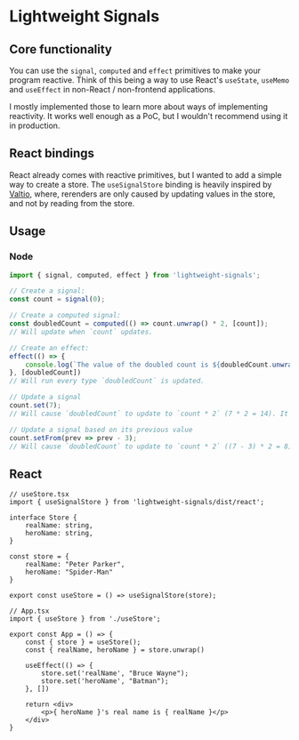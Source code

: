# Lightweight Signals

## Core functionality

You can use the `signal`, `computed` and `effect` primitives to make your program reactive. Think of this being a way to use React's `useState`, `useMemo` and `useEffect` in non-React / non-frontend applications.

I mostly implemented those to learn more about ways of implementing reactivity. It works well enough as a PoC, but I wouldn't recommend using it in production.

## React bindings

React already comes with reactive primitives, but I wanted to add a simple way to create a store. The `useSignalStore` binding is heavily inspired by [Valtio](https://github.com/pmndrs/valtio), where, rerenders are only caused by updating values in the store, and not by reading from the store.

## Usage

### Node
```ts
import { signal, computed, effect } from 'lightweight-signals';

// Create a signal:
const count = signal(0);

// Create a computed signal:
const doubledCount = computed(() => count.unwrap() * 2, [count]);
// Will update when `count` updates.

// Create an effect:
effect(() => {
    console.log(`The value of the doubled count is ${doubledCount.unwrap()}`);
}, [doubledCount])
// Will run every type `doubledCount` is updated.

// Update a signal
count.set(7); 
// Will cause `doubledCount` to update to `count * 2` (7 * 2 = 14). It will also trigger the effect.

// Update a signal based on its previous value
count.setFrom(prev => prev - 3);
// Will cause `doubledCount` to update to `count * 2` ((7 - 3) * 2 = 8). It will also trigger the effect.
```
## React

```tsx
// useStore.tsx
import { useSignalStore } from 'lightweight-signals/dist/react';

interface Store {
    realName: string,
    heroName: string,
}

const store = {
    realName: "Peter Parker",
    heroName: "Spider-Man"
}

export const useStore = () => useSignalStore(store);

// App.tsx
import { useStore } from './useStore';

export const App = () => {
    const { store } = useStore();
    const { realName, heroName } = store.unwrap()

    useEffect(() => {
        store.set('realName', "Bruce Wayne");
        store.set('heroName', "Batman");
    }, [])

    return <div>
        <p>{ heroName }'s real name is { realName }</p>
    </div>
}
```